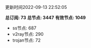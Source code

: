 更新时间2022-09-13 22:52:05

**总订阅: 73**
**总节点: 3447**
**有效节点: 1049**
- ss节点: 687
- v2ray节点: 290
- trojan节点: 72
